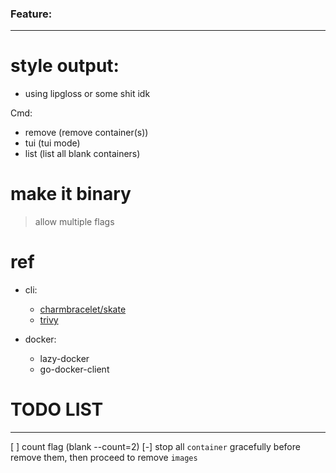 ### Feature:
------------------
# style output:
- using lipgloss or some shit idk

Cmd:
  * remove (remove container(s))
  * tui (tui mode)
  * list (list all blank containers)


# make it binary
> allow multiple flags

# ref
- cli:
  * [charmbracelet/skate](https://github.com/charmbracelet/skate)
  * [trivy](https://github.dev/aquasecurity/trivy)

- docker:
  * lazy-docker
  * go-docker-client

# TODO LIST
------------------
[ ] count flag (blank --count=2)
[-] stop all `container` gracefully before remove them, then proceed to remove `images`